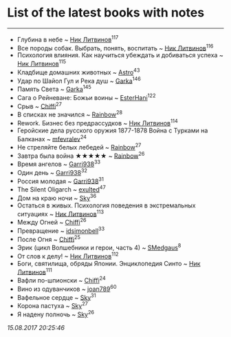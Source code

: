 # List of the latest books with notes
---

* Глубина в небе ~ [Ник Литвинов](users/241/241974816-vkontakte)<sup>117</sup>
* Все породы собак. Выбрать, понять, воспитать ~ [Ник Литвинов](users/241/241974816-vkontakte)<sup>116</sup>
* Психология влияния. Как научиться убеждать и добиваться успеха ~ [Ник Литвинов](users/241/241974816-vkontakte)<sup>115</sup>
* Кладбище домашних животных ~ [Astro](users/282/282662025-vkontakte)<sup>43</sup>
* Удар по Шайол Гул и Река душ ~ [Garka](users/115/115753719718250012620-google)<sup>146</sup>
* Память Света ~ [Garka](users/115/115753719718250012620-google)<sup>145</sup>
* Сага о Рейневане: Божьи воины ~ [EsterHani](users/305/30558181-vkontakte)<sup>122</sup>
* Срыв ~ [Chiffi](users/105/105831994080785626680-google)<sup>27</sup>
* В списках не значился ~ [Rainbow](users/109/109787328219839805802-google)<sup>28</sup>
* Rework. Бизнес без предрассудков ~ [Ник Литвинов](users/241/241974816-vkontakte)<sup>114</sup>
* Геройские дела русского оружия 1877-1878 Война с Турками на Балканах ~ [mfevralev](users/140/140966150-vkontakte)<sup>24</sup>
* Не стреляйте белых лебедей ~ [Rainbow](users/109/109787328219839805802-google)<sup>27</sup>
* Завтра была война ★★★★★ ~ [Rainbow](users/109/109787328219839805802-google)<sup>26</sup>
* Время ангелов ~ [Garri938](users/114/114389869162010721507-google)<sup>33</sup>
* Один день ~ [Garri938](users/114/114389869162010721507-google)<sup>32</sup>
* Россия молодая ~ [Garri938](users/114/114389869162010721507-google)<sup>31</sup>
* The Silent Oligarch ~ [exulted](users/100/100599204551896265722-google)<sup>47</sup>
* Дом на краю ночи ~ [Sky](users/118/118049897850017649660-google)<sup>36</sup>
* Остаться в живых. Психология поведения в экстремальных ситуациях ~ [Ник Литвинов](users/241/241974816-vkontakte)<sup>113</sup>
* Между Огней ~ [Chiffi](users/105/105831994080785626680-google)<sup>26</sup>
* Превращение ~ [idsimonbell](users/380/380554090-vkontakte)<sup>33</sup>
* После Огня ~ [Chiffi](users/105/105831994080785626680-google)<sup>25</sup>
* Эрик (цикл Волшебники и герои, часть 4) ~ [SMedgaus](users/162/162444669-vkontakte)<sup>8</sup>
* От слов к делу! ~ [Ник Литвинов](users/241/241974816-vkontakte)<sup>112</sup>
* Боги, святилища, обряды Японии. Энциклопедия Синто ~ [Ник Литвинов](users/241/241974816-vkontakte)<sup>111</sup>
* Вафли по-шпионски ~ [Chiffi](users/105/105831994080785626680-google)<sup>24</sup>
* Вино из одуванчиков ~ [joan789](users/240/2401650-vkontakte)<sup>60</sup>
* Вафельное сердце ~ [Sky](users/118/118049897850017649660-google)<sup>31</sup>
* Корона пастуха ~ [Sky](users/118/118049897850017649660-google)<sup>27</sup>
* Я надену полночь ~ [Sky](users/118/118049897850017649660-google)<sup>26</sup>


_15.08.2017 20:25:46_
